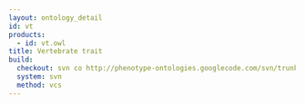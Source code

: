 ```yaml
---
layout: ontology_detail
id: vt
products:
  - id: vt.owl
title: Vertebrate trait
build:
  checkout: svn co http://phenotype-ontologies.googlecode.com/svn/trunk/src/ontology/vt
  system: svn
  method: vcs
---
```

